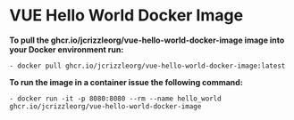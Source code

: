 # VUE Hello World Docker Image

**To pull the ghcr.io/jcrizzleorg/vue-hello-world-docker-image image into your Docker environment run:**
```
- docker pull ghcr.io/jcrizzleorg/vue-hello-world-docker-image:latest
```

**To run the image in a container issue the following command:**
```
- docker run -it -p 8080:8080 --rm --name hello_world ghcr.io/jcrizzleorg/vue-hello-world-docker-image
```
